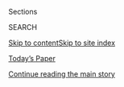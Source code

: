 <div id="app">

<div>

<div class="NYTAppHideMasthead css-1r6wvpq e1suatyy0">

<div class="section css-ui9rw0 e1suatyy2">

<div class="css-eph4ug er09x8g0">

<div class="css-6n7j50">

</div>

<span class="css-1dv1kvn">Sections</span>

<div class="css-10488qs">

<span class="css-1dv1kvn">SEARCH</span>

</div>

[Skip to content](#site-content)[Skip to site
index](#site-index)

</div>

<div class="css-10698na e1huz5gh0">

</div>

</div>

<div id="masthead-bar-one" class="section hasLinks css-15hmgas e1csuq9d3">

<div class="css-uqyvli e1csuq9d0">

</div>

<div class="css-1uqjmks e1csuq9d1">

</div>

<div class="css-9e9ivx">

[](https://myaccount.nytimes.com/auth/login?response_type=cookie&client_id=vi)

</div>

<div class="css-1bvtpon e1csuq9d2">

[Today’s Paper](https://www.nytimes.com/section/todayspaper)

</div>

</div>

</div>

</div>

<div data-aria-hidden="false">

<div id="site-content" data-role="main">

<div id="top-wrapper" class="css-15p45cc eaca97t0" type="top">

<div id="top-slug" class="css-19x0jxb eaca97t1" hidden="">

Advertisement

</div>

[Continue reading the main
story](#after-top)

<div class="ad top-wrapper" style="text-align:center;height:100%;display:block;min-height:90px">

<div id="top" class="place-ad" data-position="top" data-size-key="top">

</div>

</div>

<div id="after-top">

</div>

</div>

<div id="byline" class="section css-15h4p1b e9abtgs0">

<div class="css-1j21atc e1svk9qx1">

<div class="css-nfcc9b e1svk9qx3">

<div class="css-cnx41t">

![Portrait of Margaret
Renkl](https://static01.nyt.com/images/2017/04/08/opinion/margaret-renkl/margaret-renkl-thumbLarge-v2.png)

</div>

<div class="css-vl9dhg e1svk9qx5">

<div class="css-1nrhkj6 e1svk9qx6">

# Margaret Renkl

</div>

## <span></span>

[Margaret Renkl](http://margaretrenkl.com/) is  a contributing opinion
writer for The New York Times. She works for Humanities Tennessee, an
independent affiliate of the National Endowment for the Humanities, as
editor of [Chapter 16](http://chapter16.org/), a daily web publication
that documents the literary life of Tennessee. Her  work has appeared in
Black Warrior Review, Guernica, Literary Hub, Shenandoah, The Southern
Review and other publications. She lives in Nashville.

<span class="css-dd5dyy">More**</span>

</div>

</div>

</div>

<div>

<div id="mid1-wrapper" class="css-1mn4oms eaca97t0" type="rank">

<div id="mid1-slug" class="css-1tag3rd eaca97t1">

Advertisement

</div>

[Continue reading the main
story](#after-mid1)

<div id="mid1" class="ad mid1-wrapper" style="text-align:center;height:100%;display:block">

</div>

<div id="after-mid1">

</div>

</div>

</div>

<div class="css-185go5a e1o5byef0">

<div class="css-15cbhtu">

  - [Latest](#stream-panel)
  - <span class="css-6n7j50">Search</span>
    <div class="control">
    <div class="label-container css-1dv1kvn">
    Search
    </div>
    <div class="css-wm4t3d">
    **<span id="clear-search-input" class="css-1dv1kvn">Clear this text
    input</span>
    </div>
    </div>
    <span class="css-1iovbfw"></span>

<div id="stream-panel" class="section css-8msx5b e1jz0cab1">

<div class="css-13mho3u">

1.  
    
    <div class="css-1cp3ece">
    
    <div class="css-1l4spti">
    
    [](/2020/08/03/opinion/feral-cat-dying.html)
    
    <div class="css-79elbk">
    
    ![](https://static01.nyt.com/images/2020/07/31/opinion/31renklWeb/31renklWeb-thumbWide.jpg?quality=75&auto=webp&disable=upscale)
    
    </div>
    
    ## Death of a Cat
    
    For weeks, I have been trying to understand my own tears in the
    presence of a dying creature I did not love.
    
    <div class="css-1nqbnmb ea5icrr0">
    
    By <span class="css-1n7hynb">Margaret
    Renkl</span>
    
    </div>
    
    </div>
    
    <div class="css-1lc2l26 e1xfvim33">
    
    </div>
    
    </div>

2.  
    
    <div class="css-1cp3ece">
    
    <div class="css-1l4spti">
    
    [](/2020/07/26/opinion/coronavirus-wedding.html)
    
    <div class="css-79elbk">
    
    ![](https://static01.nyt.com/images/2020/07/25/opinion/25renklSub/25renklSub-thumbWide.jpg?quality=75&auto=webp&disable=upscale)
    
    </div>
    
    ## My Son Got Married in a Pandemic. It Was Perfect.
    
    The coronavirus turned our plans upside down, but in the end, the
    day was perfect.
    
    <div class="css-1nqbnmb ea5icrr0">
    
    By <span class="css-1n7hynb">Margaret
    Renkl</span>
    
    </div>
    
    </div>
    
    <div class="css-1lc2l26 e1xfvim33">
    
    </div>
    
    </div>

3.  
    
    <div class="css-1cp3ece">
    
    <div class="css-1l4spti">
    
    [](/2020/07/05/opinion/coronavirus-chase-rice-country-music.html)
    
    <div class="css-79elbk">
    
    ![](https://static01.nyt.com/images/2020/07/06/opinion/06renkl1/06renkl1-thumbWide.jpg?quality=75&auto=webp&disable=upscale)
    
    </div>
    
    ## How to Keep Music (and One Another) Alive
    
    If we want to experience concerts again, we need to support the
    artists we love until the pandemic passes. Here’s how.
    
    <div class="css-1nqbnmb ea5icrr0">
    
    By <span class="css-1n7hynb">Margaret
    Renkl</span>
    
    </div>
    
    </div>
    
    <div class="css-1lc2l26 e1xfvim33">
    
    </div>
    
    </div>

4.  
    
    <div class="css-1cp3ece">
    
    <div class="css-1l4spti">
    
    [](/2020/06/29/opinion/tennessean-newspaper.html)
    
    <div class="css-79elbk">
    
    ![](https://static01.nyt.com/images/2020/06/29/opinion/29renkl1/29renkl1-thumbWide.jpg?quality=75&auto=webp&disable=upscale)
    
    </div>
    
    ## Don’t Cancel That Newspaper Subscription
    
    News organizations make mistakes. But shunning them will only hasten
    the death of journalism itself.
    
    <div class="css-1nqbnmb ea5icrr0">
    
    By <span class="css-1n7hynb">Margaret
    Renkl</span>
    
    </div>
    
    </div>
    
    <div class="css-1lc2l26 e1xfvim33">
    
    </div>
    
    </div>

5.  
    
    <div class="css-1cp3ece">
    
    <div class="css-1l4spti">
    
    [](/2020/06/22/opinion/rattlesnakes.html)
    
    <div class="css-79elbk">
    
    ![](https://static01.nyt.com/images/2020/06/22/opinion/22renkl1/merlin_173706246_a67f8a35-473f-41ea-9622-5aa850461077-thumbWide.jpg?quality=75&auto=webp&disable=upscale)
    
    </div>
    
    ## The Misunderstood, Maligned Rattlesnake
    
    The beautiful creature in the flower bed was not a threat to us. It
    was a gift.
    
    <div class="css-1nqbnmb ea5icrr0">
    
    By <span class="css-1n7hynb">Margaret
    Renkl</span>
    
    </div>
    
    </div>
    
    <div class="css-1lc2l26 e1xfvim33">
    
    </div>
    
    </div>

6.  
    
    <div class="css-1cp3ece">
    
    <div class="css-1l4spti">
    
    [](/2020/06/15/opinion/nashville-teens-protests.html)
    
    <div class="css-79elbk">
    
    ![](https://static01.nyt.com/images/2020/06/15/opinion/15renkl1/15renkl1-thumbWide.jpg?quality=75&auto=webp&disable=upscale)
    
    </div>
    
    ## These Kids Are Done Waiting for Change
    
    In less than a week, six Nashville teenagers created a march that
    drew 10,000 peaceful protesters and gave hope to a whole city.
    
    <div class="css-1nqbnmb ea5icrr0">
    
    By <span class="css-1n7hynb">Margaret
    Renkl</span>
    
    </div>
    
    </div>
    
    <div class="css-1lc2l26 e1xfvim33">
    
    </div>
    
    </div>

7.  
    
    <div class="css-1cp3ece">
    
    <div class="css-1l4spti">
    
    [](/2020/06/08/opinion/protests-white-christian-racism.html)
    
    <div class="css-79elbk">
    
    ![](https://static01.nyt.com/images/2020/06/08/opinion/08renkl1/merlin_173206350_10588b1b-418a-4b99-a5ec-d8869dc0bfdb-thumbWide.jpg?quality=75&auto=webp&disable=upscale)
    
    </div>
    
    ## An Open Letter to My Fellow White Christians
    
    Our sins are grievous, but we are not yet beyond redemption.
    
    <div class="css-1nqbnmb ea5icrr0">
    
    By <span class="css-1n7hynb">Margaret
    Renkl</span>
    
    </div>
    
    </div>
    
    <div class="css-1lc2l26 e1xfvim33">
    
    </div>
    
    </div>

8.  
    
    <div class="css-1cp3ece">
    
    <div class="css-1l4spti">
    
    [](/2020/06/01/opinion/coronavirus-face-mask-south.html)
    
    <div class="css-79elbk">
    
    ![](https://static01.nyt.com/images/2020/06/01/opinion/01renkl1/merlin_172968075_05b17463-4877-44db-969d-c3d3af5c2970-thumbWide.jpg?quality=75&auto=webp&disable=upscale)
    
    </div>
    
    ## What It’s Like to Wear a Mask in the South
    
    I knew it had to be more complicated than it seemed on Twitter. So I
    asked around a bit.
    
    <div class="css-1nqbnmb ea5icrr0">
    
    By <span class="css-1n7hynb">Margaret
    Renkl</span>
    
    </div>
    
    </div>
    
    <div class="css-1lc2l26 e1xfvim33">
    
    </div>
    
    </div>

9.  
    
    <div class="css-1cp3ece">
    
    <div class="css-1l4spti">
    
    [](/2020/05/25/opinion/memphis-journalism.html)
    
    <div class="css-79elbk">
    
    ![](https://static01.nyt.com/images/2020/05/25/opinion/25renkl1/merlin_172743369_c84bcc70-655c-4353-932e-74d3b5683176-thumbWide.jpg?quality=75&auto=webp&disable=upscale)
    
    </div>
    
    ## In Memphis, Journalism Can Still Bring Justice
    
    The nonprofit newsroom MLK50, founded by Wendi C. Thomas, aims to
    carry on the work that Martin Luther King Jr. started.
    
    <div class="css-1nqbnmb ea5icrr0">
    
    By <span class="css-1n7hynb">Margaret
    Renkl</span>
    
    </div>
    
    </div>
    
    <div class="css-1lc2l26 e1xfvim33">
    
    </div>
    
    </div>

10. 
    
    <div class="css-1cp3ece">
    
    <div class="css-1l4spti">
    
    [](/2020/05/18/opinion/lawn-pesticides-insect-extinction.html)
    
    <div class="css-79elbk">
    
    ![](https://static01.nyt.com/images/2020/05/18/opinion/18reenklWeb/18reenklWeb-thumbWide.jpg?quality=75&auto=webp&disable=upscale)
    
    </div>
    
    ## America’s Killer Lawns
    
    Homeowners use up 10 times more pesticide per acre than farmers do.
    But we can change what we do in our own yards.
    
    <div class="css-1nqbnmb ea5icrr0">
    
    By <span class="css-1n7hynb">Margaret Renkl</span>
    
    </div>
    
    </div>
    
    <div class="css-1lc2l26 e1xfvim33">
    
    </div>
    
    </div>

<div class="css-13mho3u">

<div class="css-1t62hi8">

<div class="css-1stvaey">

Show
More

<div>

<div style="border:0;clip:rect(0 0 0 0);height:1px;margin:-1px;overflow:hidden;white-space:nowrap;padding:0;width:1px;position:absolute" data-role="log" data-aria-live="assertive">

</div>

<div style="border:0;clip:rect(0 0 0 0);height:1px;margin:-1px;overflow:hidden;white-space:nowrap;padding:0;width:1px;position:absolute" data-role="log" data-aria-live="assertive">

</div>

<div style="border:0;clip:rect(0 0 0 0);height:1px;margin:-1px;overflow:hidden;white-space:nowrap;padding:0;width:1px;position:absolute" data-role="log" data-aria-live="polite">

</div>

<div style="border:0;clip:rect(0 0 0 0);height:1px;margin:-1px;overflow:hidden;white-space:nowrap;padding:0;width:1px;position:absolute" data-role="log" data-aria-live="polite">

</div>

</div>

</div>

</div>

</div>

</div>

<div class="css-g6hk37 supplemental">

<div id="mid2-wrapper" class="css-10wkyv7 eaca97t0" type="lede">

<div id="mid2-slug" class="css-1tag3rd eaca97t1">

Advertisement

</div>

[Continue reading the main
story](#after-mid2)

<div id="mid2" class="ad mid2-wrapper" style="text-align:center;height:100%;display:block;min-height:250px">

</div>

<div id="after-mid2">

</div>

</div>

## Follow Elsewhere

<div class="module-body">

  - [**<span data-aria-hidden="true">MargaretRenkl</span><span class="css-1dv1kvn">twitter
    page for MargaretRenkl</span>](https://twitter.com/MargaretRenkl)

</div>

</div>

</div>

</div>

</div>

</div>

</div>

## Site Index

<div>

</div>

## Site Information Navigation

  - [© <span>2020</span> <span>The New York Times
    Company</span>](https://help.nytimes.com/hc/en-us/articles/115014792127-Copyright-notice)

<!-- end list -->

  - [NYTCo](https://www.nytco.com/)
  - [Contact
    Us](https://help.nytimes.com/hc/en-us/articles/115015385887-Contact-Us)
  - [Work with us](https://www.nytco.com/careers/)
  - [Advertise](https://nytmediakit.com/)
  - [T Brand Studio](http://www.tbrandstudio.com/)
  - [Your Ad
    Choices](https://www.nytimes.com/privacy/cookie-policy#how-do-i-manage-trackers)
  - [Privacy](https://www.nytimes.com/privacy)
  - [Terms of
    Service](https://help.nytimes.com/hc/en-us/articles/115014893428-Terms-of-service)
  - [Terms of
    Sale](https://help.nytimes.com/hc/en-us/articles/115014893968-Terms-of-sale)
  - [Site
    Map](https://spiderbites.nytimes.com)
  - [Help](https://help.nytimes.com/hc/en-us)
  - [Subscriptions](https://www.nytimes.com/subscription?campaignId=37WXW)

</div>

</div>
